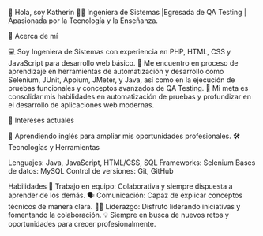 👋 Hola, soy Katherin
👩‍💻 Ingeniera de Sistemas |Egresada de QA Testing | Apasionada por la Tecnología y la Enseñanza.

📌 Acerca de mí

💻 Soy Ingeniera de Sistemas con experiencia en PHP, HTML, CSS y JavaScript para desarrollo web básico.
🌟 Me encuentro en proceso de aprendizaje en herramientas de automatización y desarrollo como Selenium, JUnit, Appium, JMeter, y Java, así como en la ejecución de pruebas funcionales y conceptos avanzados de QA Testing.
🚀 Mi meta es consolidar mis habilidades en automatización de pruebas y profundizar en el desarrollo de aplicaciones web modernas.

📘 Intereses actuales

🚀 Aprendiendo inglés para ampliar mis oportunidades profesionales.
🛠️ Tecnologías y Herramientas

Lenguajes: Java, JavaScript, HTML/CSS, SQL
Frameworks: Selenium
Bases de datos: MySQL
Control de versiones: Git, GitHub

Habilidades 
🤝 Trabajo en equipo: Colaborativa y siempre dispuesta a aprender de los demás. 
🗣️ Comunicación: Capaz de explicar conceptos técnicos de manera clara. 
👩‍💼 Liderazgo: Disfruto liderando iniciativas y fomentando la colaboración.
💡 Siempre en busca de nuevos retos y oportunidades para crecer profesionalmente.
